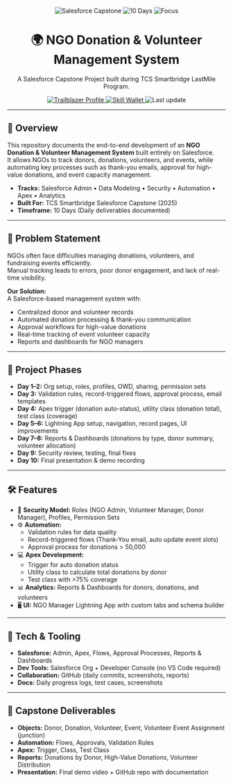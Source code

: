 <!-- Banner -->
<p align="center">
  <img src="https://img.shields.io/badge/Salesforce-Capstone%20Project-00A1E0?logo=salesforce&logoColor=white" alt="Salesforce Capstone">
  <img src="https://img.shields.io/badge/Duration-10%20Days-4CAF50" alt="10 Days">
  <img src="https://img.shields.io/badge/Focus-Admin%20|%20Automation%20|%20Apex-6A5ACD" alt="Focus">
</p>

<h1 align="center">🌍 NGO Donation & Volunteer Management System</h1>
<p align="center">A Salesforce Capstone Project built during TCS Smartbridge LastMile Program.</p>

<p align="center">
  <!-- Profile buttons -->
  <a href="https://www.salesforce.com/trailblazer/vaibhav-s-75" target="_blank">
    <img src="https://img.shields.io/badge/Trailblazer-View%20Profile-00A1E0?logo=salesforce&logoColor=white" alt="Trailblazer Profile">
  </a>
  <a href="YOUR_SKILL_WALLET_PROFILE_LINK" target="_blank">
    <img src="https://img.shields.io/badge/Skill%20Wallet-View%20Profile-111827" alt="Skill Wallet">
  </a>
  <!-- Repo stats -->
  <img src="https://img.shields.io/github/last-commit/YOUR_GITHUB_USERNAME/ngo-donation-volunteer-management?label=Last%20update" alt="Last update">
</p>

---

## 📌 Overview
This repository documents the end-to-end development of an **NGO Donation & Volunteer Management System** built entirely on Salesforce.  
It allows NGOs to track donors, donations, volunteers, and events, while automating key processes such as thank-you emails, approval for high-value donations, and event capacity management.

- **Tracks:** Salesforce Admin • Data Modeling • Security • Automation • Apex • Analytics  
- **Built For:** TCS Smartbridge Salesforce Capstone (2025)  
- **Timeframe:** 10 Days (Daily deliverables documented)

---

## 🎯 Problem Statement
NGOs often face difficulties managing donations, volunteers, and fundraising events efficiently.  
Manual tracking leads to errors, poor donor engagement, and lack of real-time visibility.

**Our Solution:**  
A Salesforce-based management system with:  
- Centralized donor and volunteer records  
- Automated donation processing & thank-you communication  
- Approval workflows for high-value donations  
- Real-time tracking of event volunteer capacity  
- Reports and dashboards for NGO managers  

---

## 🧭 Project Phases
- **Day 1–2:** Org setup, roles, profiles, OWD, sharing, permission sets  
- **Day 3:** Validation rules, record-triggered flows, approval process, email templates  
- **Day 4:** Apex trigger (donation auto-status), utility class (donation total), test class (coverage)  
- **Day 5–6:** Lightning App setup, navigation, record pages, UI improvements  
- **Day 7–8:** Reports & Dashboards (donations by type, donor summary, volunteer allocation)  
- **Day 9:** Security review, testing, final fixes  
- **Day 10:** Final presentation & demo recording  

---

## 🛠 Features
- 🔐 **Security Model:** Roles (NGO Admin, Volunteer Manager, Donor Manager), Profiles, Permission Sets  
- ⚙️ **Automation:**  
  - Validation rules for data quality  
  - Record-triggered flows (Thank-You email, auto update event slots)  
  - Approval process for donations > 50,000  
- 💻 **Apex Development:**  
  - Trigger for auto donation status  
  - Utility class to calculate total donations by donor  
  - Test class with >75% coverage  
- 📊 **Analytics:** Reports & Dashboards for donors, donations, and volunteers  
- 🖥️ **UI:** NGO Manager Lightning App with custom tabs and schema builder  

---

## 🧪 Tech & Tooling
- **Salesforce:** Admin, Apex, Flows, Approval Processes, Reports & Dashboards  
- **Dev Tools:** Salesforce Org + Developer Console (no VS Code required)  
- **Collaboration:** GitHub (daily commits, screenshots, reports)  
- **Docs:** Daily progress logs, test cases, screenshots  

---

## 🧩 Capstone Deliverables
- **Objects:** Donor, Donation, Volunteer, Event, Volunteer Event Assignment (junction)  
- **Automation:** Flows, Approvals, Validation Rules  
- **Apex:** Trigger, Class, Test Class  
- **Reports:** Donations by Donor, High-Value Donations, Volunteer Distribution  
- **Presentation:** Final demo video + GitHub repo with documentation  

